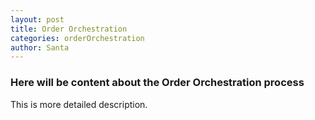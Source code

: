 ```yaml
---
layout: post
title: Order Orchestration
categories: orderOrchestration
author: Santa
---
```


### Here will be content about the Order Orchestration process

This is more detailed description. 
